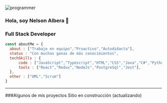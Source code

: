 ![programmer](https://user-images.githubusercontent.com/11354887/142700174-11251b6b-36bd-468d-bf21-55c29aa3c1dc.jpg)
### Hola, soy Nelson Albera 👋
### Full Stack Developer
```js
const aboutMe = {
  about : ["Trabajo en equipo","Proactivo","Autodidacta"],
  status : "Con muchas ganas de más conocimientos",
  techSkills : {
      code : ["JavaScript","Typescript","HTML","CSS","Java","C#","Python","Sequelize","SQL"],
      tools : ["React","Redux","NodeJs","PostgreSql","Jest"],
  },
  other : ["UML","Scrum"]
}
```
---
###Algunos de mis proyectos
Sitio en construcción (actualizando)
